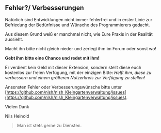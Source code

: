 ## Fehler?/ Verbesserungen

Natürlich sind Entwicklungen nicht immer fehlerfrei und in erster Linie zur Befriedung der Bedürfnisse und Wünsche des Programmierers gedacht.

Aus diesem Grund weiß er manchmal nicht, wie Eure Praxis in der Realität aussieht.

Macht ihn bitte nicht gleich nieder und zerlegt ihm im Forum oder sonst wo! 

**Gebt ihm bitte eine Chance und redet mit ihm!**

Er verdient kein Geld mit dieser Extension, sondern stellt diese euch kostenlos zur freien Verfügung, mit der einzigen Bitte: *Helft ihm, diese zu verbessern und einem größeren Nutzerkreis zur Verfügung zu stellen!*

Ansonsten Fehler oder Verbesserungswünsche bitte unter  [https://github.com/nlsh/nlsh_Kleingartenverwaltung/issues](https://github.com/nlsh/nlsh_Kleingartenverwaltung/issues).

Vielen Dank

Nils Heinold


> Man ist stets gerne zu Diensten.




